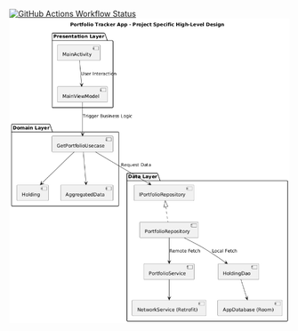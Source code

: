 [![GitHub Actions Workflow Status](https://img.shields.io/github/actions/workflow/status/bansalayush/PortfolioTracker/build.yml)](https://github.com/bansalayush/PortfolioTracker/actions/runs/16643276450)
![hld.png](HLD.png)